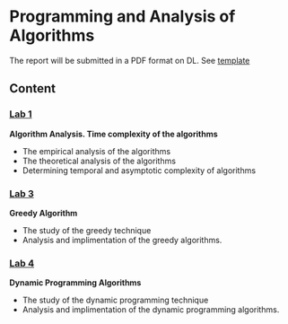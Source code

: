 # Programming and Analysis of Algorithms

 The report will be submitted in a PDF format on DL. See [template](https://github.com/BestMujik/BDC_labs/tree/master/TEX%20template)

## Content

### [Lab 1](https://github.com/BestMujik/APA_labs/blob/master/APA_LAB%231.md)
**Algorithm Analysis. Time complexity of the algorithms**
  - The empirical analysis of the algorithms
  - The theoretical analysis of the algorithms
  - Determining temporal and asymptotic complexity of algorithms
  
### [Lab 3](https://github.com/BestMujik/BDC_labs/blob/master/BDC_LAB%233.md)
**Greedy Algorithm**
  - The study of the greedy technique 
  - Analysis and implimentation of the greedy algorithms.
  
### [Lab 4](https://github.com/BestMujik/APA_labs/blob/master/APA_LAB%234.md)
**Dynamic Programming Algorithms**
  - The study of the dynamic programming technique 
  - Analysis and implimentation of the dynamic programming algorithms.

